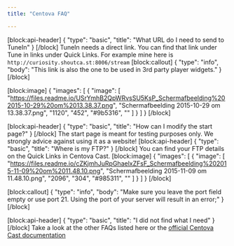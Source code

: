 ```yaml
---
title: "Centova FAQ"

---
```

[block:api-header]
{
  "type": "basic",
  "title": "What URL do I need to send to TuneIn"
}
[/block]
TuneIn needs a direct link. You can find that link under Tune in links under Quick Links. For example mine here is `http://curiosity.shoutca.st:8006/stream`
[block:callout]
{
  "type": "info",
  "body": "This link is also the one to be used in 3rd party player widgets."
}
[/block]

[block:image]
{
  "images": [
    {
      "image": [
        "https://files.readme.io/USrYmhB2QpWRvsSU5KsP_Schermafbeelding%202015-10-29%20om%2013.38.37.png",
        "Schermafbeelding 2015-10-29 om 13.38.37.png",
        "1120",
        "452",
        "#9b5316",
        ""
      ]
    }
  ]
}
[/block]

[block:api-header]
{
  "type": "basic",
  "title": "How can I modify the start page?"
}
[/block]
The start page is meant for testing purposes only. We strongly advice against using it as a website!
[block:api-header]
{
  "type": "basic",
  "title": "Where is my FTP?"
}
[/block]
You can find your FTP details on the Quick Links in Centova Cast.
[block:image]
{
  "images": [
    {
      "image": [
        "https://files.readme.io/cZKjmhJuRpGhaelxZFsF_Schermafbeelding%202015-11-09%20om%2011.48.10.png",
        "Schermafbeelding 2015-11-09 om 11.48.10.png",
        "2096",
        "304",
        "#985311",
        ""
      ]
    }
  ]
}
[/block]

[block:callout]
{
  "type": "info",
  "body": "Make sure you leave the port field empty or use port 21. Using the port of your server will result in an error;"
}
[/block]

[block:api-header]
{
  "type": "basic",
  "title": "I did not find what I need"
}
[/block]
Take a look at the other FAQs listed here or the [official Centova Cast documentation](http://www.centova.com/doc/cast/user_manual/usage_guide)